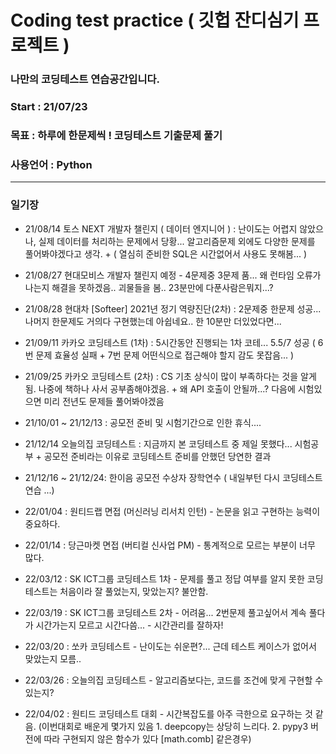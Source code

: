 # Coding test practice ( 깃헙 잔디심기 프로젝트 )

### 나만의 코딩테스트 연습공간입니다. 
### Start : 21/07/23
### 목표 : 하루에 한문제씩 ! 코딩테스트 기출문제 풀기
### 사용언어 : Python

-----
### 일기장
- 21/08/14 토스 NEXT 개발자 챌린지 ( 데이터 엔지니어 ) : 난이도는 어렵지 않았으나, 실제 데이터를 처리하는 문제에서 당황... 알고리즘문제 외에도 다양한 문제를 풀어봐야겠다고 생각. + ( 열심히 준비한 SQL은 시간없어서 사용도 못해봄... ) 

- 21/08/27 현대모비스 개발자 챌린지 예정 - 4문제중 3문제 품... 왜 런타임 오류가 나는지 해결을 못하겠음.. 괴물들을 봄.. 23분만에 다푼사람은뭐지...?

- 21/08/28 현대차 [Softeer] 2021년 정기 역량진단(2차) : 2문제중 한문제 성공... 나머지 한문제도 거의다 구현했는데 아쉽네요.. 한 10분만 더있었다면...

- 21/09/11 카카오 코딩테스트 (1차) : 5시간동안 진행되는 1차 코테... 5.5/7 성공 ( 6번 문제 효율성 실패 + 7번 문제 어떤식으로 접근해야 할지 감도 못잡음... )

- 21/09/25 카카오 코딩테스트 (2차) : CS 기초 상식이 많이 부족하다는 것을 알게됨. 나중에 책하나 사서 공부좀해야겠음. + 왜 API 호출이 안될까...? 다음에 시험있으면 미리 전년도 문제들 풀어봐야겠음

- 21/10/01 ~ 21/12/13 : 공모전 준비 및 시험기간으로 인한 휴식....

- 21/12/14 오늘의집 코딩테스트 : 지금까지 본 코딩테스트 중 제일 못했다... 시험공부 + 공모전 준비라는 이유로 코딩테스트 준비를 안했던 당연한 결과

- 21/12/16 ~ 21/12/24: 한이음 공모전 수상자 장학연수 ( 내일부턴 다시 코딩테스트 연습 ...)
 
- 22/01/04 : 원티드랩 면접 (머신러닝 리서치 인턴) - 논문을 읽고 구현하는 능력이 중요하다.
- 22/01/14 : 당근마켓 면접 (버티컬 신사업 PM) - 통계적으로 모르는 부분이 너무 많다.
- 22/03/12 : SK ICT그룹 코딩테스트 1차 - 문제를 풀고 정답 여부를 알지 못한 코딩테스트는 처음이라 잘 풀었는지, 맞았는지? 불안함.
- 22/03/19 : SK ICT그룹 코딩테스트 2차 - 어려움... 2번문제 풀고싶어서 계속 풀다가 시간가는지 모르고 시간다씀... - 시간관리를 잘하자!
- 22/03/20 : 쏘카 코딩테스트 - 난이도는 쉬운편?... 근데 테스트 케이스가 없어서 맞았는지 모름..
- 22/03/26 : 오늘의집 코딩테스트 - 알고리즘보다는, 코드를 조건에 맞게 구현할 수 있는지? 
- 22/04/02 : 원티드 코딩테스트 대회 - 시간복잡도를 아주 극한으로 요구하는 것 같음. (이번대회로 배운게 몇가지 있음 1. deepcopy는 상당히 느리다. 2. pypy3 버전에 따라 구현되지 않은 함수가 있다 [math.comb] 같은경우)
